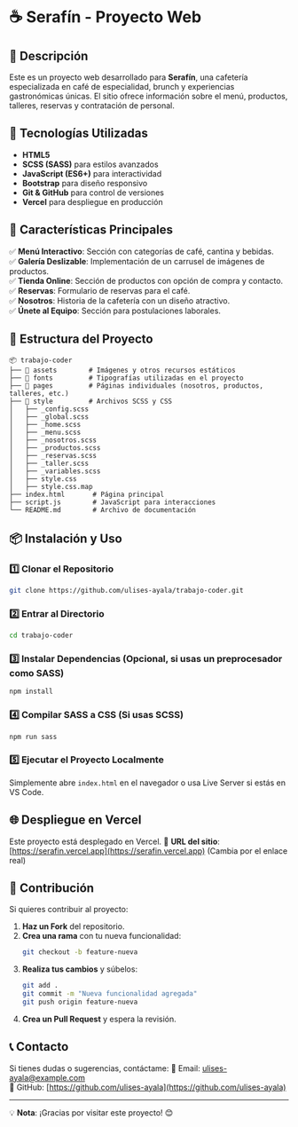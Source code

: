 # ☕ Serafín - Proyecto Web

## 📌 Descripción
Este es un proyecto web desarrollado para **Serafín**, una cafetería especializada en café de especialidad, brunch y experiencias gastronómicas únicas. El sitio ofrece información sobre el menú, productos, talleres, reservas y contratación de personal.

## 🚀 Tecnologías Utilizadas
- **HTML5**
- **SCSS (SASS)** para estilos avanzados
- **JavaScript (ES6+)** para interactividad
- **Bootstrap** para diseño responsivo
- **Git & GitHub** para control de versiones
- **Vercel** para despliegue en producción

## 🌟 Características Principales
✅ **Menú Interactivo**: Sección con categorías de café, cantina y bebidas.  
✅ **Galería Deslizable**: Implementación de un carrusel de imágenes de productos.  
✅ **Tienda Online**: Sección de productos con opción de compra y contacto.  
✅ **Reservas**: Formulario de reservas para el café.  
✅ **Nosotros**: Historia de la cafetería con un diseño atractivo.  
✅ **Únete al Equipo**: Sección para postulaciones laborales.  

## 📂 Estructura del Proyecto
```
📦 trabajo-coder
├── 📂 assets        # Imágenes y otros recursos estáticos
├── 📂 fonts         # Tipografías utilizadas en el proyecto
├── 📂 pages         # Páginas individuales (nosotros, productos, talleres, etc.)
├── 📂 style         # Archivos SCSS y CSS
│   ├── _config.scss
│   ├── _global.scss
│   ├── _home.scss
│   ├── _menu.scss
│   ├── _nosotros.scss
│   ├── _productos.scss
│   ├── _reservas.scss
│   ├── _taller.scss
│   ├── _variables.scss
│   ├── style.css
│   ├── style.css.map
├── index.html       # Página principal
├── script.js        # JavaScript para interacciones
└── README.md        # Archivo de documentación
```

## 📦 Instalación y Uso
### 1️⃣ Clonar el Repositorio
```sh
git clone https://github.com/ulises-ayala/trabajo-coder.git
```
### 2️⃣ Entrar al Directorio
```sh
cd trabajo-coder
```
### 3️⃣ Instalar Dependencias (Opcional, si usas un preprocesador como SASS)
```sh
npm install
```
### 4️⃣ Compilar SASS a CSS (Si usas SCSS)
```sh
npm run sass
```
### 5️⃣ Ejecutar el Proyecto Localmente
Simplemente abre `index.html` en el navegador o usa Live Server si estás en VS Code.

## 🌐 Despliegue en Vercel
Este proyecto está desplegado en Vercel.
📌 **URL del sitio**: [https://serafin.vercel.app](https://serafin.vercel.app) (Cambia por el enlace real)

## 🔧 Contribución
Si quieres contribuir al proyecto:
1. **Haz un Fork** del repositorio.
2. **Crea una rama** con tu nueva funcionalidad:
   ```sh
   git checkout -b feature-nueva
   ```
3. **Realiza tus cambios** y súbelos:
   ```sh
   git add .
   git commit -m "Nueva funcionalidad agregada"
   git push origin feature-nueva
   ```
4. **Crea un Pull Request** y espera la revisión.

## 📞 Contacto
Si tienes dudas o sugerencias, contáctame:
📧 Email: ulises-ayala@example.com  
🔗 GitHub: [https://github.com/ulises-ayala](https://github.com/ulises-ayala)

---
💡 **Nota**: ¡Gracias por visitar este proyecto! 😊

